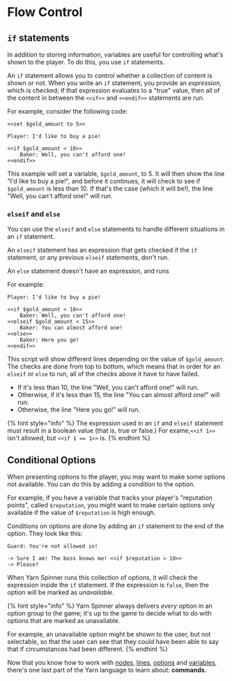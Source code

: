 # Flow Control

## `if` statements

In addition to storing information, variables are useful for controlling what's shown to the player. To do this, you use `if` statements.

An `if` statement allows you to control whether a collection of content is shown or not. When you write an `if` statement, you provide an _expression_, which is checked; if that expression evaluates to a "true" value, then all of the content in between the `<<if>>` and `<<endif>>` statements are run.

For example, consider the following code:

```text
<<set $gold_amount to 5>>

Player: I'd like to buy a pie!

<<if $gold_amount < 10>>
    Baker: Well, you can't afford one!
<<endif>>

```

This example will set a variable, `$gold_amount`, to 5. It will then show the line "I'd like to buy a pie!", and before it continues, it will check to see if `$gold_amount` is less than 10. If that's the case \(which it will be!\), the line "Well, you can't afford one!" will run.

### `elseif` and `else`

You can use the `elseif` and `else` statements to handle different situations in an `if` statement. 

An `elseif` statement has an expression that gets checked if the `if` statement, or any previous `elseif` statements, don't run. 

An `else` statement doesn't have an expression, and runs 

For example:

```text
Player: I'd like to buy a pie!

<<if $gold_amount < 10>>
    Baker: Well, you can't afford one!
<<elseif $gold_amount < 15>>
    Baker: You can almost afford one!
<<else>>
    Baker: Here you go!
<<endif>>
```

This script will show different lines depending on the value of `$gold_amount`. The checks are done from top to bottom, which means that in order for an `elseif` or `else` to run, all of the checks above it have to have failed.

* If it's less than 10, the line "Well, you can't afford one!" will run.
* Otherwise, if it's less than 15, the line "You can almost afford one!" will run.
* Otherwise, the line "Here you go!" will run.

{% hint style="info" %}
The expression used in an `if` and `elseif` statement must result in a boolean value \(that is, true or false.\) For exame,`<<if 1>>` isn't allowed, but `<<if 1 == 1>>` is.
{% endhint %}

## Conditional Options

When presenting options to the player, you may want to make some options not available. You can do this by adding a _condition_ to the option.

For example, if you have a variable that tracks your player's "reputation points", called `$reputation`, you might want to make certain options only available if the value of `$reputation` is high enough.

Conditions on options are done by adding an `if` statement to the end of the option. They look like this:

```text
Guard: You're not allowed in!

-> Sure I am! The boss knows me! <<if $reputation > 10>>
-> Please?
```

When Yarn Spinner runs this collection of options, it will check the expression inside the `if` statement. If the expression is `false`, then the option will be marked as _unavailable._

{% hint style="info" %}
Yarn Spinner always delivers _every_ option in an option group to the game; it's up to the game to decide what to do with options that are marked as unavailable.

For example, an unavailable option might be shown to the user, but not selectable, so that the user can see that they _could_ have been able to say that if circumstances had been different.
{% endhint %}

Now that you know how to work with [nodes](lines-nodes-and-options.md#nodes), [lines](lines-nodes-and-options.md#lines), [options](lines-nodes-and-options.md#options) and [variables](logic-and-variables.md#variables), there's one last part of the Yarn language to learn about: **commands**.

